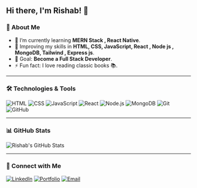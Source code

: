 ## Hi there, I'm Rishab! 👋

### 🚀 About Me
- 🔭 I’m currently learning **MERN Stack , React Native**.
- 🌱 Improving my skills in **HTML, CSS, JavaScript, React , Node js , MongoDB, Tailwind , Express js**.
- 🎯 Goal: **Become a Full Stack Developer**.
- ⚡ Fun fact: I love reading classic books 📚.

---

### 🛠️ Technologies & Tools
![HTML](https://img.shields.io/badge/-HTML5-E34F26?style=flat&logo=html5&logoColor=white)
![CSS](https://img.shields.io/badge/-CSS3-1572B6?style=flat&logo=css3)
![JavaScript](https://img.shields.io/badge/-JavaScript-F7DF1E?style=flat&logo=javascript&logoColor=black)
![React](https://img.shields.io/badge/-React-61DAFB?style=flat&logo=react&logoColor=black)
![Node.js](https://img.shields.io/badge/-Node.js-339933?style=flat&logo=node.js&logoColor=white)
![MongoDB](https://img.shields.io/badge/-MongoDB-4EA94B?style=flat&logo=mongodb&logoColor=white)
![Git](https://img.shields.io/badge/-Git-F05032?style=flat&logo=git)
![GitHub](https://img.shields.io/badge/-GitHub-181717?style=flat&logo=github)

---

### 📊 GitHub Stats
![Rishab's GitHub Stats](https://github-readme-stats.vercel.app/api?username=Rishabingh&show_icons=true&theme=tokyonight)

---

### 🔗 Connect with Me  
[![LinkedIn](https://img.shields.io/badge/LinkedIn-0A66C2?style=flat&logo=linkedin&logoColor=white)](https://www.linkedin.com/in/your-profile/)
[![Portfolio](https://img.shields.io/badge/Portfolio-000000?style=flat&logo=web&logoColor=white)](https://yourportfolio.com/)
[![Email](https://img.shields.io/badge/Email-D14836?style=flat&logo=gmail&logoColor=white)](mailto:rishabsiingh@outlook.com)
